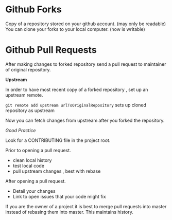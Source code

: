 # Github Forks

Copy of a repository stored on your github account. (may only be readable)
You can clone your forks to your local computer. (now is writable)

# Github Pull Requests

After making changes to forked repository send a pull request to maintainer of original repository.

**Upstream**

In order to have most recent copy of a forked repository , set up an upstream remote.

`git remote add upstream urlToOriginalRepository` sets up cloned repository as upstream

Now you can fetch changes from upstream after you forked the repository.

*Good Practice*

Look for a CONTRIBUTING file in the project root.

Prior to opening a pull request.
- clean local history
- test local code
- pull upstream changes , best with rebase

After opening a pull request.
- Detail your changes
- Link to open issues that your code might fix

If you are the owner of a project it is best to merge pull requests into master instead of rebasing them into master. This maintains history.

